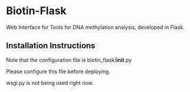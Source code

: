 Biotin-Flask
============

Web Interface for Tools for DNA methylation analysis, developed in Flask.

Installation Instructions
-------------------------

Note that the configuration file is biotin_flask/__init__.py

Please configure this file before deploying. 

wsgi.py is not being used right now.